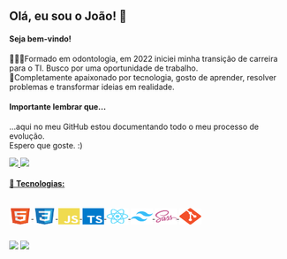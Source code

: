 ## Olá, eu sou o João! 👋
#### Seja bem-vindo!

👩🏻‍💻Formado em odontologia, em 2022 iniciei minha transição de carreira para o TI. Busco por uma oportunidade de trabalho. <br>
🤖Completamente apaixonado por tecnologia, gosto de aprender, resolver problemas e transformar ideias em realidade.

#### Importante lembrar que...
…aqui no meu GitHub estou documentando todo o meu processo de evolução. <br>
Espero que goste. :)

<div>
  <a href="https://github.com/Jotape06">
  <img height="150em" src="https://github-readme-stats.vercel.app/api/top-langs/?username=Jotape06&layout=compact&langs_count=7&theme=dark"/> 
  <img height="150em" src="https://github-readme-stats.vercel.app/api?username=Jotape06&show_icons=true&theme=dark&commits_year=2025&count_private=true"/>
</div>

#### &#128295; Tecnologias:
<div style="display: inline_block"><br>
  <img align="center" alt="Joao-HTML" height="30" width="40" src="https://raw.githubusercontent.com/devicons/devicon/master/icons/html5/html5-original.svg">
  <img align="center" alt="Joao-CSS" height="30" width="40" src="https://raw.githubusercontent.com/devicons/devicon/master/icons/css3/css3-original.svg">
  <img align="center" alt="Joao-Js" height="30" width="40" src="https://raw.githubusercontent.com/devicons/devicon/master/icons/javascript/javascript-plain.svg">
  <img align="center" alt="Joao-Ts" height="30" width="40" src="https://raw.githubusercontent.com/devicons/devicon/master/icons/typescript/typescript-plain.svg">
  <img align="center" alt="Joao-React" height="30" width="40" src="https://raw.githubusercontent.com/devicons/devicon/master/icons/react/react-original.svg">
  <img align="center" alt="Joao-Tailwindcss" height="30" width="40" src="https://raw.githubusercontent.com/devicons/devicon/master/icons/tailwindcss/tailwindcss-original.svg">
  <img align="center" alt="Joao-Sass" height="30" width="40" src="https://raw.githubusercontent.com/devicons/devicon/master/icons/sass/sass-original.svg">
  <img align="center" alt="Joao-Git" height="30" width="40" src="https://raw.githubusercontent.com/devicons/devicon/master/icons/git/git-original.svg">
</div>
  
  ##
 
<div> 
  <a href="https://instagram.com/_araujoao" target="_blank"><img src="https://img.shields.io/badge/-Instagram-%23E4405F?style=for-the-badge&logo=instagram&logoColor=white" target="_blank"></a>
  <a href = "mailto:joaoflwvlw@gmail.com"><img src="https://img.shields.io/badge/-Gmail-%23333?style=for-the-badge&logo=gmail&logoColor=white" target="_blank"></a>
  
</div>
